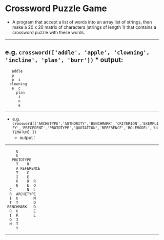 # Crossword Puzzle Game
- A program that accept a list of words into an array list of strings, then make a 20 x 20 matrix of 
characters (strings of length 1) that contains a crossword puzzle with these words. 

----

e.g. `crossword(['addle', 'apple', 'clowning', 'incline', 'plan', 'burr'])`
    * output:
--------------------------------------------------
                    
                    
                    
                    
                    
                    
                    
                    
                    
                    
       addle        
       p            
       p  i         
      clowning      
       e  c         
         plan       
          i         
          n         
          e         
                    
--------------------------------------------------
  * e.g. `crossword(['ARCHETYPE','AUTHORITY','BENCHMARK','CRITERION','EXEMPLIFY','PRECEDENT','PROTOTYPE','QUOTATION','REFERENCE','ROLEMODEL','ULTIMATUM]'])`
    * output：
--------------------------------------------------
         Q              
         U              
       PROTOTYPE        
         T    R         
         A REFERENCE    
         T    C         
         I    E         
         O    D  R      
         N    E  O      
      C       N  L      
      R  ARCHETYPE      
      I  U       M      
      T  T       O      
     BENCHMARK   D      
      R  O       E      
      I  R       L      
      O  I              
      N  T              
         Y              
                    
--------------------------------------------------

